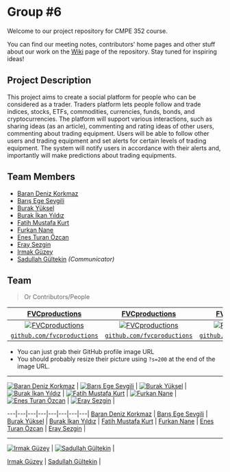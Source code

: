 # Group #6

Welcome to our project repository for CMPE 352 course.

You can find our meeting notes, contributors' home pages and other stuff about our work on the [Wiki](https://github.com/bounswe/bounswe2019group6/wiki) page of the repository.
Stay tuned for inspiring ideas!

## Project Description
This project aims to create a social platform for people who can be considered as a trader. Traders platform lets people follow and trade indices, stocks, ETFs, commodities, currencies, funds, bonds, and cryptocurrencies. The platform will support various interactions, such as sharing ideas (as an article), commenting and rating ideas of other users, commenting about trading equipment.  Users will be able to follow other users and trading equipment and set alerts  for  certain  levels  of  trading  equipment.  The system will notify users in accordance with their alerts and, importantly will make predictions about trading equipments.

## Team Members
   * [Baran Deniz Korkmaz](https://github.com/bounswe/bounswe2019group6/wiki/Baran-Deniz-Korkmaz)
   * [Barış Ege Sevgili](https://github.com/bounswe/bounswe2019group6/wiki/Barış-Ege-Sevgili)
   * [Burak Yüksel](https://github.com/bounswe/bounswe2019group6/wiki/Burak-Y%C3%BCksel)
   * [Burak İkan Yıldız](https://github.com/bounswe/bounswe2019group6/wiki/Burak-%C4%B0kan-Y%C4%B1ld%C4%B1z)
   * [Fatih Mustafa Kurt](https://github.com/bounswe/bounswe2019group6/wiki/Fatih-Mustafa-Kurt)
   * [Furkan Nane](https://github.com/bounswe/bounswe2019group6/wiki/Furkan-Nane)
   * [Enes Turan Özcan](https://github.com/bounswe/bounswe2019group6/wiki/Enes-Ozcan)
   * [Eray Sezgin](https://github.com/bounswe/bounswe2019group6/wiki/Eray-Sezgin)
   * [Irmak Güzey](https://github.com/bounswe/bounswe2019group6/wiki/Irmak-G%C3%BCzey)
   * [Sadullah Gültekin](https://github.com/bounswe/bounswe2019group6/wiki/Sadullah-G%C3%BCltekin) _(Communicator)_

## Team

> Or Contributors/People

| <a href="http://fvcproductions.com" target="_blank">**FVCproductions**</a> | <a href="http://fvcproductions.com" target="_blank">**FVCproductions**</a> | <a href="http://fvcproductions.com" target="_blank">**FVCproductions**</a> |
| :---: |:---:| :---:|
| [![FVCproductions](https://avatars1.githubusercontent.com/u/4284691?v=3&s=200)](http://fvcproductions.com)    | [![FVCproductions](https://avatars1.githubusercontent.com/u/4284691?v=3&s=200)](http://fvcproductions.com) | [![FVCproductions](https://avatars1.githubusercontent.com/u/4284691?v=3&s=200)](http://fvcproductions.com)  |
| <a href="http://github.com/fvcproductions" target="_blank">`github.com/fvcproductions`</a> | <a href="http://github.com/fvcproductions" target="_blank">`github.com/fvcproductions`</a> | <a href="http://github.com/fvcproductions" target="_blank">`github.com/fvcproductions`</a> |

- You can just grab their GitHub profile image URL
- You should probably resize their picture using `?s=200` at the end of the image URL.

---

[![Baran Deniz Korkmaz](https://avatars1.githubusercontent.com/u/44136572?s=460&v=4?s=200)](https://github.com/bounswe/bounswe2019group6/wiki/Baran-Deniz-Korkmaz) | 
[![Barış Ege Sevgili](https://avatars2.githubusercontent.com/u/32372733?s=460&v=4?s=200)](https://github.com/bounswe/bounswe2019group6/wiki/Bar%C4%B1%C5%9F-Ege-Sevgili) | 
[![Burak Yüksel](https://avatars1.githubusercontent.com/u/21309693?s=400&v=4?s=200)](https://github.com/bounswe/bounswe2019group6/wiki/Burak-Y%C3%BCksel) | 
[![Burak İkan Yıldız](https://avatars0.githubusercontent.com/u/26484140?s=400&v=4?s=200)](https://github.com/bounswe/bounswe2019group6/wiki/Burak-%C4%B0kan-Y%C4%B1ld%C4%B1z) | 
[![Fatih Mustafa Kurt](https://avatars3.githubusercontent.com/u/34382537?s=400&v=4)](https://github.com/bounswe/bounswe2019group6/wiki/Fatih-Mustafa-Kurt) | 
[![Furkan Nane](https://avatars1.githubusercontent.com/u/35101427?s=400&v=4)](https://github.com/bounswe/bounswe2019group6/wiki/Furkan-Nane) | 
[![Enes Turan Özcan](https://avatars3.githubusercontent.com/u/32958854?s=400&v=4)](https://github.com/bounswe/bounswe2019group6/wiki/Enes-Ozcan) | 
[![Eray Sezgin](https://avatars2.githubusercontent.com/u/12123441?s=400&v=4)](https://github.com/bounswe/bounswe2019group6/wiki/Eray-Sezgin) | 

---|---|---|---|---|---|---|---|
[Baran Deniz Korkmaz](https://github.com/bounswe/bounswe2019group6/wiki/Baran-Deniz-Korkmaz) | 
[Barış Ege Sevgili](https://github.com/bounswe/bounswe2019group6/wiki/Bar%C4%B1%C5%9F-Ege-Sevgili) | 
[Burak Yüksel](https://github.com/bounswe/bounswe2019group6/wiki/Burak-Y%C3%BCksel) | 
[Burak İkan Yıldız](https://github.com/bounswe/bounswe2019group6/wiki/Burak-%C4%B0kan-Y%C4%B1ld%C4%B1z) | 
[Fatih Mustafa Kurt](https://github.com/bounswe/bounswe2019group6/wiki/Fatih-Mustafa-Kurt) | 
[Furkan Nane](https://github.com/bounswe/bounswe2019group6/wiki/Furkan-Nane) | 
[Enes Turan Özcan](https://github.com/bounswe/bounswe2019group6/wiki/Enes-Ozcan) | 
[Eray Sezgin](https://github.com/bounswe/bounswe2019group6/wiki/Eray-Sezgin) | 


---
[![Irmak Güzey](https://avatars3.githubusercontent.com/u/32958854?s=400&v=4)](https://github.com/bounswe/bounswe2019group6/wiki/Irmak-G%C3%BCzey) | 
[![Sadullah Gültekin](https://avatars2.githubusercontent.com/u/12123441?s=400&v=4)](https://github.com/bounswe/bounswe2019group6/wiki/Sadullah-G%C3%BCltekin) |

[Irmak Güzey](https://github.com/bounswe/bounswe2019group6/wiki/Irmak-G%C3%BCzey) | 
[Sadullah Gültekin](https://github.com/bounswe/bounswe2019group6/wiki/Sadullah-G%C3%BCltekin) |
